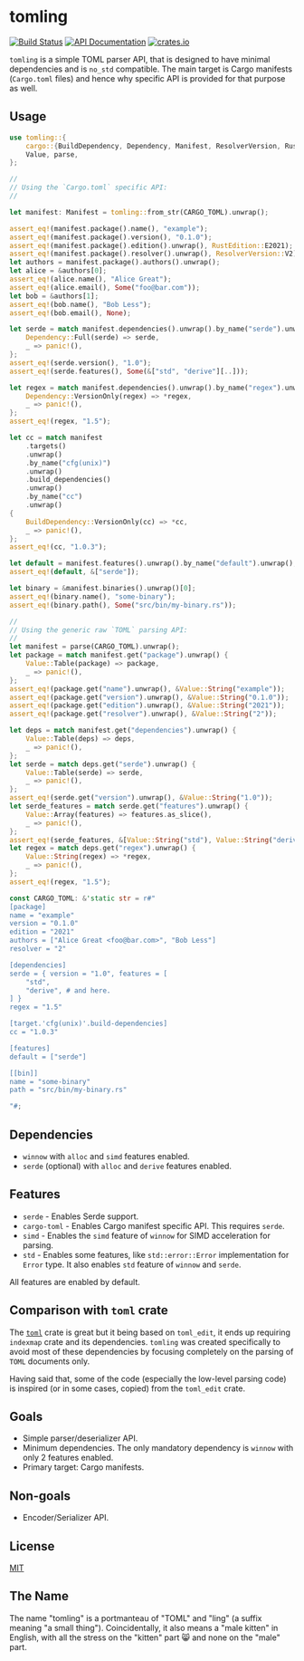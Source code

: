 # tomling

[![Build Status](https://github.com/zeenix/tomling/actions/workflows/rust.yml/badge.svg)](https://github.com/zeenix/tomling/actions/workflows/rust.yml) [![API Documentation](https://docs.rs/tomling/badge.svg)](https://docs.rs/tomling/) [![crates.io](https://img.shields.io/crates/v/tomling)](https://crates.io/crates/tomling)

`tomling` is a simple TOML parser API, that is designed to have minimal dependencies and is `no_std`
compatible. The main target is Cargo manifests (`Cargo.toml` files) and hence why specific
API is provided for that purpose as well.

## Usage

```rust
use tomling::{
    cargo::{BuildDependency, Dependency, Manifest, ResolverVersion, RustEdition},
    Value, parse,
};

//
// Using the `Cargo.toml` specific API:
//

let manifest: Manifest = tomling::from_str(CARGO_TOML).unwrap();

assert_eq!(manifest.package().name(), "example");
assert_eq!(manifest.package().version(), "0.1.0");
assert_eq!(manifest.package().edition().unwrap(), RustEdition::E2021);
assert_eq!(manifest.package().resolver().unwrap(), ResolverVersion::V2);
let authors = manifest.package().authors().unwrap();
let alice = &authors[0];
assert_eq!(alice.name(), "Alice Great");
assert_eq!(alice.email(), Some("foo@bar.com"));
let bob = &authors[1];
assert_eq!(bob.name(), "Bob Less");
assert_eq!(bob.email(), None);

let serde = match manifest.dependencies().unwrap().by_name("serde").unwrap() {
    Dependency::Full(serde) => serde,
    _ => panic!(),
};
assert_eq!(serde.version(), "1.0");
assert_eq!(serde.features(), Some(&["std", "derive"][..]));

let regex = match manifest.dependencies().unwrap().by_name("regex").unwrap() {
    Dependency::VersionOnly(regex) => *regex,
    _ => panic!(),
};
assert_eq!(regex, "1.5");

let cc = match manifest
    .targets()
    .unwrap()
    .by_name("cfg(unix)")
    .unwrap()
    .build_dependencies()
    .unwrap()
    .by_name("cc")
    .unwrap()
{
    BuildDependency::VersionOnly(cc) => *cc,
    _ => panic!(),
};
assert_eq!(cc, "1.0.3");

let default = manifest.features().unwrap().by_name("default").unwrap();
assert_eq!(default, &["serde"]);

let binary = &manifest.binaries().unwrap()[0];
assert_eq!(binary.name(), "some-binary");
assert_eq!(binary.path(), Some("src/bin/my-binary.rs"));

//
// Using the generic raw `TOML` parsing API:
//
let manifest = parse(CARGO_TOML).unwrap();
let package = match manifest.get("package").unwrap() {
    Value::Table(package) => package,
    _ => panic!(),
};
assert_eq!(package.get("name").unwrap(), &Value::String("example"));
assert_eq!(package.get("version").unwrap(), &Value::String("0.1.0"));
assert_eq!(package.get("edition").unwrap(), &Value::String("2021"));
assert_eq!(package.get("resolver").unwrap(), &Value::String("2"));

let deps = match manifest.get("dependencies").unwrap() {
    Value::Table(deps) => deps,
    _ => panic!(),
};
let serde = match deps.get("serde").unwrap() {
    Value::Table(serde) => serde,
    _ => panic!(),
};
assert_eq!(serde.get("version").unwrap(), &Value::String("1.0"));
let serde_features = match serde.get("features").unwrap() {
    Value::Array(features) => features.as_slice(),
    _ => panic!(),
};
assert_eq!(serde_features, &[Value::String("std"), Value::String("derive")]);
let regex = match deps.get("regex").unwrap() {
    Value::String(regex) => *regex,
    _ => panic!(),
};
assert_eq!(regex, "1.5");

const CARGO_TOML: &'static str = r#"
[package]
name = "example"
version = "0.1.0"
edition = "2021"
authors = ["Alice Great <foo@bar.com>", "Bob Less"]
resolver = "2"

[dependencies]
serde = { version = "1.0", features = [
    "std",
    "derive", # and here.
] }
regex = "1.5"

[target.'cfg(unix)'.build-dependencies]
cc = "1.0.3"

[features]
default = ["serde"]

[[bin]]
name = "some-binary"
path = "src/bin/my-binary.rs"

"#;
```

## Dependencies

- `winnow` with `alloc` and `simd` features enabled.
- `serde` (optional) with `alloc` and `derive` features enabled.

## Features

- `serde` - Enables Serde support.
- `cargo-toml` - Enables Cargo manifest specific API. This requires `serde`.
- `simd` - Enables the `simd` feature of `winnow` for SIMD acceleration for parsing.
- `std` - Enables some features, like `std::error::Error` implementation for `Error` type. It also
  enables `std` feature of `winnow` and `serde`.

All features are enabled by default.

## Comparison with `toml` crate

The [`toml`] crate is great but it being based on `toml_edit`, it ends up requiring `indexmap` crate
and its dependencies. `tomling` was created specifically to avoid most of these dependencies by
focusing completely on the parsing of `TOML` documents only.

Having said that, some of the code (especially the low-level parsing code) is inspired (or in some
cases, copied) from the `toml_edit` crate.

## Goals

- Simple parser/deserializer API.
- Minimum dependencies. The only mandatory dependency is `winnow` with only 2 features enabled.
- Primary target: Cargo manifests.

## Non-goals

- Encoder/Serializer API.

## License

[MIT](LICENSE-MIT)

## The Name

The name "tomling" is a portmanteau of "TOML" and "ling" (a suffix meaning "a small thing").
Coincidentally, it also means a "male kitten" in English, with all the stress on the "kitten"
part 😸 and none on the "male" part.

[`toml`]: https://crates.io/crates/toml
